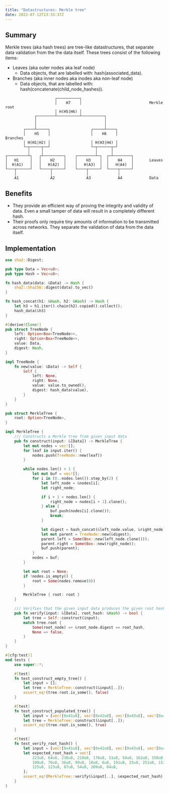```yaml
---
title: "Datastructures: Merkle tree"
date: 2022-07-12T13:33:37Z
---
```


Summary
-------

Merkle trees (aka hash trees) are tree-like datastructures, that separate data
validation from the the data itself. These trees consist of the following items:

  - Leaves (aka outer nodes aka leaf node)
    - Data objects, that are labelled with: hash(associated_data).
  - Branches (aka inner nodes aka inodes aka non-leaf node)
    - Data objects, that are labelled with: hash(concatenate(child_node_hashes)).



```
                      ┌──────────┐
                      │    H7    │                              Merkle root
                      │ H(H5|H6) │
             ┌────────┴──────────┴──────────┐
             │                              │
             │                              │
        ┌────┴─────┐                  ┌─────┴────┐
        │    H5    │                  │    H6    │              Branches
        │ H(H1|H2) │                  │ H(H3|H4) │
        └─┬─────┬──┘                  └─┬──────┬─┘
          │     │                       │      │
┌─────────┴┐   ┌┴─────────┐    ┌────────┴─┐  ┌─┴────────┐
│   H1     │   │    H2    │    │    H3    │  │    H4    │       Leaves
│  H(A1)   │   │   H(A2)  │    │   H(A3)  │  │   H(A4)  │
└───┬──────┘   └────┬─────┘    └────┬─────┘  └────┬─────┘
    │               │               │             │
    A1              A2              A3            A4            Data

```

Benefits
---------

  -  They provide an efficient way of proving the integrity and validity of data. Even
  a small tamper of data will result in a completely different hash.
  -  Their proofs only require tiny amounts of information to be transmitted across
  networks. They separate the validation of data from the data itself.


Implementation
--------------

```rust
use sha2::Digest;

pub type Data = Vec<u8>;
pub type Hash = Vec<u8>;

fn hash_data(data: &Data) -> Hash {
    sha2::Sha256::digest(data).to_vec()
}

fn hash_concat(h1: &Hash, h2: &Hash) -> Hash {
    let h3 = h1.iter().chain(h2).copied().collect();
    hash_data(&h3)
}

#[derive(Clone)]
pub struct TreeNode {
    left: Option<Box<TreeNode>>,
    right: Option<Box<TreeNode>>,
    value: Data,
    digest: Hash,
}

impl TreeNode {
    fn new(value: &Data) -> Self {
        Self {
            left: None,
            right: None,
            value: value.to_owned(),
            digest: hash_data(value),
        }
    }
}

pub struct MerkleTree {
    root: Option<TreeNode>,
}

impl MerkleTree {
    /// Constructs a Merkle tree from given input data
    pub fn construct(input: &[Data]) -> MerkleTree {
        let mut nodes = vec![];
        for leaf in input.iter() {
            nodes.push(TreeNode::new(leaf))
        }

        while nodes.len() > 1 {
            let mut buf = vec![];
            for i in (0..nodes.len()).step_by(2) {
                let left_node = &nodes[i];
                let right_node;

                if i + 1 < nodes.len() {
                    right_node = nodes[i + 1].clone();
                } else {
                    buf.push(nodes[i].clone());
                    break;
                }

                let digest = hash_concat(&left_node.value, &right_node.value);
                let mut parent = TreeNode::new(&digest);
                parent.left = Some(Box::new(left_node.clone()));
                parent.right = Some(Box::new(right_node));
                buf.push(parent);
            }
            nodes = buf;
        }

        let mut root = None;
        if !nodes.is_empty() {
            root = Some(nodes.remove(0))
        }

        MerkleTree { root: root }
    }

    /// Verifies that the given input data produces the given root hash
    pub fn verify(input: &[Data], root_hash: &Hash) -> bool {
        let tree = Self::construct(input);
        match tree.root {
            Some(root_node) => &root_node.digest == root_hash,
            None => false,
        }
    }
}

#[cfg(test)]
mod tests {
    use super::*;

    #[test]
    fn test_construct_empty_tree() {
        let input = [];
        let tree = MerkleTree::construct(&input[..]);
        assert_eq!(tree.root.is_some(), false)
    }

    #[test]
    fn test_construct_populated_tree() {
        let input = [vec![0x41u8], vec![0x42u8], vec![0x43u8], vec![0x44u8]];
        let tree = MerkleTree::construct(&input[..]);
        assert_eq!(tree.root.is_some(), true)
    }

    #[test]
    fn test_verify_root_hash() {
        let input = [vec![0x41u8], vec![0x42u8], vec![0x43u8], vec![0x44u8]];
        let expected_root_hash = vec![
            223u8, 64u8, 230u8, 210u8, 176u8, 51u8, 54u8, 162u8, 150u8, 30u8, 243u8, 139u8, 43u8,
            100u8, 76u8, 36u8, 99u8, 18u8, 6u8, 191u8, 23u8, 251u8, 152u8, 245u8, 123u8, 192u8,
            125u8, 123u8, 87u8, 54u8, 209u8, 84u8,
        ];
        assert_eq!(MerkleTree::verify(&input[..], &expected_root_hash), true)
    }
}
```
